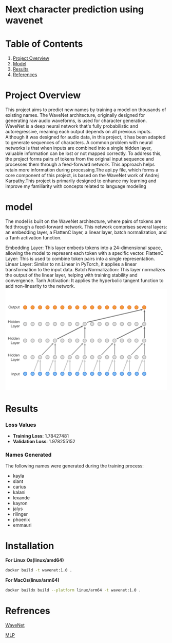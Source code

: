 # Next character prediction using wavenet


# Table of Contents
1. [Project Overview](#project-overview)
3. [Model](#model)
4. [Results](#results)
7. [References](#references)

# Project Overview
This project aims to predict new names by training a model on thousands of existing names. The WaveNet architecture, originally designed for generating raw audio waveforms, is used for character generation. WaveNet is a deep neural network that's fully probabilistic and autoregressive, meaning each output depends on all previous inputs. Although it was designed for audio data, in this project, it has been adapted to generate sequences of characters.
A common problem with neural networks is that when inputs are combined into a single hidden layer, valuable information can be lost or not mapped correctly. To address this, the project forms pairs of tokens from the original input sequence and processes them through a feed-forward network. This approach helps retain more information during processing.The api.py file, which forms a core component of this project, is based on the WaveNet work of Andrej Karpathy.This project is primarily designed to enhance my learning and improve my familiarity with concepts related to language modeling 

# model

The model is built on the WaveNet architecture, where pairs of tokens are fed through a feed-forward network. This network comprises several layers: an embedding layer, a FlattenC layer, a linear layer, batch normalization, and a Tanh activation function.

Embedding Layer: This layer embeds tokens into a 24-dimensional space, allowing the model to represent each token with a specific vector.
FlattenC Layer: This is used to combine token pairs into a single representation.
Linear Layer: Similar to nn.Linear in PyTorch, it applies a linear transformation to the input data.
Batch Normalization: This layer normalizes the output of the linear layer, helping with training stability and convergence.
Tanh Activation: It applies the hyperbolic tangent function to add non-linearity to the network.
    ![wavenet_architecture](https://github.com/anmol-c03/character_predictor/blob/main/wavenet.png)

# Results

### Loss Values
- **Training Loss**: 1.78427481
- **Validation Loss**: 1.978255152

### Names Generated
The following names were generated during the training process:

- kayla
- slant
- carius
- kalani
- lexande
- kayron
- jalys
- rilinger
- phoenix
- emmauri

# Installation

**For Linux Os(linux/amd64)**
```bash
docker build -t wavenet:1.0 .
```
**For MacOs(linux/arm64)**
```bash
docker buildx build --platform linux/arm64 -t wavenet:1.0 .
```




# Refrences

[WaveNet](https://arxiv.org/pdf/1609.03499)

[MLP](https://www.jmlr.org/papers/volume3/bengio03a/bengio03a.pdf)
